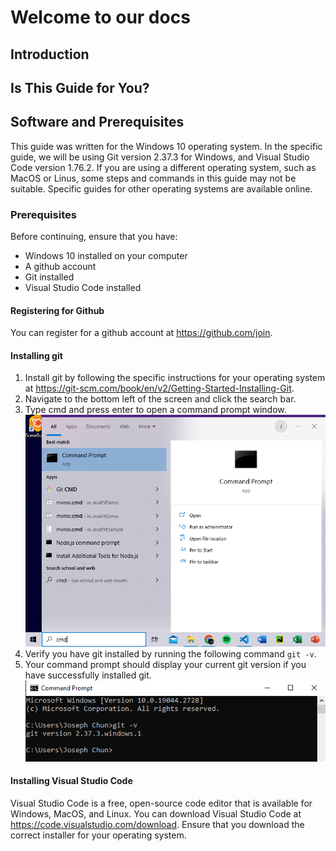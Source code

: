 # Welcome to our docs

## Introduction

## Is This Guide for You?

<!-- Can change this section name, taken from example -->

## Software and Prerequisites

This guide was written for the Windows 10 operating system. In the specific guide, we will be using Git version 2.37.3 for Windows, and Visual Studio Code version 1.76.2. If you are using a different operating system, such as MacOS or Linus, some steps and commands in this guide may not be suitable. Specific guides for other operating systems are available online.

### Prerequisites

Before continuing, ensure that you have:

- Windows 10 installed on your computer
- A github account
- Git installed
- Visual Studio Code installed

#### Registering for Github

You can register for a github account at <https://github.com/join>.

#### Installing git

1. Install git by following the specific instructions for your operating system at <https://git-scm.com/book/en/v2/Getting-Started-Installing-Git>.
2. Navigate to the bottom left of the screen and click the search bar.
3. Type cmd and press enter to open a command prompt window.
   ![Command Prompt](images/openTerminal.png)
4. Verify you have git installed by running the following command `git -v`.
5. Your command prompt should display your current git version if you have successfully installed git.
   ![Git Version](images/verifyGitInstalled.png)

#### Installing Visual Studio Code

Visual Studio Code is a free, open-source code editor that is available for Windows, MacOS, and Linux. You can download Visual Studio Code at <https://code.visualstudio.com/download>. Ensure that you download the correct installer for your operating system.
